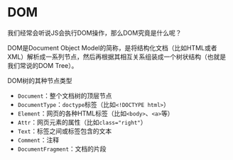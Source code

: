 # DOM

我们经常会听说JS会执行DOM操作，那么DOM究竟是什么呢？

DOM是Document Object Model的简称，是将结构化文档（比如HTML或者XML）解析成一系列节点，然后再根据其相互关系组装成一个树状结构（也就是我们常说的DOM Tree）。

DOM树的其种节点类型

- `Document`：整个文档树的顶层节点
- `DocumentType`：`doctype`标签（比如`<!DOCTYPE html>`）
- `Element`：网页的各种HTML标签（比如`<body>`、`<a>`等）
- `Attr`：网页元素的属性（比如`class="right"`）
- `Text`：标签之间或标签包含的文本
- `Comment`：注释
- `DocumentFragment`：文档的片段



